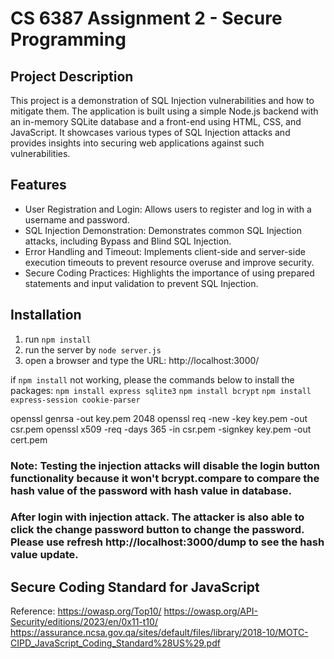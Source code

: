 # CS 6387 Assignment 2 - Secure Programming
## Project Description
This project is a demonstration of SQL Injection vulnerabilities and how to mitigate them. The application is built using a simple Node.js backend with an in-memory SQLite database and a front-end using HTML, CSS, and JavaScript. It showcases various types of SQL Injection attacks and provides insights into securing web applications against such vulnerabilities.

## Features
- User Registration and Login: Allows users to register and log in with a username and password.
- SQL Injection Demonstration: Demonstrates common SQL Injection attacks, including Bypass and Blind SQL Injection.
- Error Handling and Timeout: Implements client-side and server-side execution timeouts to prevent resource overuse and improve security.
- Secure Coding Practices: Highlights the importance of using prepared statements and input validation to prevent SQL Injection.

## Installation
1. run `npm install`
2. run the server by `node server.js`
3. open a browser and type the URL: http://localhost:3000/

if `npm install` not working, please the commands below to install the packages:
`npm install express sqlite3`
`npm install bcrypt`
`npm install express-session cookie-parser`

openssl genrsa -out key.pem 2048
openssl req -new -key key.pem -out csr.pem
openssl x509 -req -days 365 -in csr.pem -signkey key.pem -out cert.pem


### Note: Testing the injection attacks will disable the login button functionality because it won't bcrypt.compare to compare the hash value of the password with hash value in database.

### After login with injection attack. The attacker is also able to click the change password button to change the password. Please use refresh http://localhost:3000/dump to see the hash value update.

## Secure Coding Standard for JavaScript
Reference:
https://owasp.org/Top10/
https://owasp.org/API-Security/editions/2023/en/0x11-t10/
https://assurance.ncsa.gov.qa/sites/default/files/library/2018-10/MOTC-CIPD_JavaScript_Coding_Standard%28US%29.pdf
